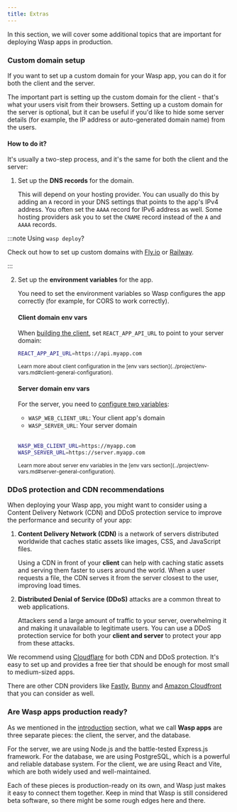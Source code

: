 ```yaml
---
title: Extras
---
```


In this section, we will cover some additional topics that are important for deploying Wasp apps in production.

### Custom domain setup

If you want to set up a custom domain for your Wasp app, you can do it for both the client and the server.

The important part is setting up the custom domain for the client - that's what your users visit from their browsers. Setting up a custom domain for the server is optional, but it can be useful if you'd like to hide some server details (for example, the IP address or auto-generated domain name) from the users.

#### How to do it?

It's usually a two-step process, and it's the same for both the client and the server:

1. Set up the **DNS records** for the domain.

   This will depend on your hosting provider. You can usually do this by adding an `A` record in your DNS settings that points to the app's IPv4 address. You often set the `AAAA` record for IPv6 address as well. Some hosting providers ask you to set the `CNAME` record instead of the `A` and `AAAA` records.

:::note Using `wasp deploy`?

Check out how to set up custom domains with [Fly.io](./deployment-methods/wasp-deploy/fly.md#custom-domain)  or [Railway](./deployment-methods/wasp-deploy/railway.md#custom-domain).

:::

2. Set up the **environment variables** for the app.

   You need to set the environment variables so Wasp configures the app correctly (for example, for CORS to work correctly).

   #### Client domain env vars

   When [building the client](./env-vars.md#client-env-vars), set `REACT_APP_API_URL` to point to your server domain:

   ```bash
   REACT_APP_API_URL=https://api.myapp.com
   ```

   <small>
     Learn more about client configuration in the [env vars section](../project/env-vars.md#client-general-configuration).
   </small>

   #### Server domain env vars

   For the server, you need to [configure two variables](./env-vars.md#server-env-vars):

   - `WASP_WEB_CLIENT_URL`: Your client app's domain
   - `WASP_SERVER_URL`: Your server domain

   <br />

   ```bash
   WASP_WEB_CLIENT_URL=https://myapp.com
   WASP_SERVER_URL=https://server.myapp.com
   ```

   <small>
     Learn more about server env variables in the [env vars section](../project/env-vars.md#server-general-configuration).
   </small>

### DDoS protection and CDN recommendations

When deploying your Wasp app, you might want to consider using a Content Delivery Network (CDN) and DDoS protection service to improve the performance and security of your app:

1. **Content Delivery Network (CDN)** is a network of servers distributed worldwide that caches static assets like images, CSS, and JavaScript files.

   Using a CDN in front of your **client** can help with caching static assets and serving them faster to users around the world. When a user requests a file, the CDN serves it from the server closest to the user, improving load times.

2. **Distributed Denial of Service (DDoS)** attacks are a common threat to web applications.

   Attackers send a large amount of traffic to your server, overwhelming it and making it unavailable to legitimate users. You can use a DDoS protection service for both your **client and server** to protect your app from these attacks.

We recommend using [Cloudflare](https://www.cloudflare.com/) for both CDN and DDoS protection. It's easy to set up and provides a free tier that should be enough for most small to medium-sized apps.

There are other CDN providers like [Fastly](https://www.fastly.com/), [Bunny](https://bunnycdn.com/) and [Amazon Cloudfront](https://aws.amazon.com/cloudfront/) that you can consider as well.

### Are Wasp apps production ready?

As we mentioned in the [introduction](./intro.md) section, what we call **Wasp apps** are three separate pieces: the client, the server, and the database.

For the server, we are using Node.js and the battle-tested Express.js framework. For the database, we are using PostgreSQL, which is a powerful and reliable database system. For the client, we are using React and Vite, which are both widely used and well-maintained.

Each of these pieces is production-ready on its own, and Wasp just makes it easy to connect them together. Keep in mind that Wasp is still considered beta software, so there might be some rough edges here and there.
